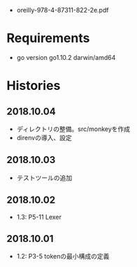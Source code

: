  
 - oreilly-978-4-87311-822-2e.pdf

# Requirements
  
 - go version go1.10.2 darwin/amd64

# Histories

## 2018.10.04

 - ディレクトリの整備。src/monkeyを作成
 - direnvの導入、設定

## 2018.10.03

 - テストツールの追加

## 2018.10.02

 - 1.3: P5-11 Lexer

## 2018.10.01

 - 1.2: P3-5 tokenの最小構成の定義
 